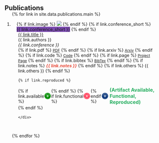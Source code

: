 <h2 id="publications" style="margin: 2px 0px -15px;">Publications</h2>

<div class="publications">
<ol class="bibliography">

{% for link in site.data.publications.main %}

<li>

<div class="pub-row">


  <div class="col-sm-3 abbr" style="position: relative;padding-right: 15px;padding-left: 15px;">
    {% if link.image %} 
     <img src="{{ link.image }}" class="teaser img-fluid z-depth-1" style="width=100;height=40%">
    {% endif %}
    {% if link.conference_short %} 
    <abbr class="badge" style="background-color: #7b4bb0">{{ link.conference_short }}</abbr>
    {% endif %}
  </div>

  <div class="col-sm-9" style="position: relative;padding-right: 10px;padding-left: 20px;">
      <div class="title"><a href="{{ link.pdf }}">{{ link.title }}</a></div>
      <div class="author">{{ link.authors }}</div>
      <div class="periodical"><em>{{ link.conference }}</em>
      </div>
    <div class="links">
      {% if link.pdf %} 
      <a href="{{ link.pdf }}" class="btn btn-sm z-depth-0" role="button" target="_blank" style="font-size:12px;">PDF</a>
      {% endif %}
      {% if link.arxiv %} 
      <a href="{{ link.arxiv }}" class="btn btn-sm z-depth-0" role="button" target="_blank" style="font-size:12px;">Arxiv</a>
      {% endif %}
      {% if link.code %} 
      <a href="{{ link.code }}" class="btn btn-sm z-depth-0" role="button" target="_blank" style="font-size:12px;">Code</a>
      {% endif %}
      {% if link.page %} 
      <a href="{{ link.page }}" class="btn btn-sm z-depth-0" role="button" target="_blank" style="font-size:12px;">Project Page</a>
      {% endif %}
      {% if link.bibtex %} 
      <a href="{{ link.bibtex }}" class="btn btn-sm z-depth-0" role="button" target="_blank" style="font-size:12px;">BibTex</a>
      {% endif %}
      {% if link.notes %} 
      <strong> <i style="color:#e74d3c">{{ link.notes }}</i></strong>
      {% endif %}
      {% if link.others %} 
      {{ link.others }}
      {% endif %}
      
    {% if link.reproduced %}
  <div style="margin-top:8px; display:flex; align-items:center;">
    {% if link.available %}
      <img src="./assets/img/artifacts_available.png" alt="Artifact Available" title="Artifact Available"
           style="height:22px; margin-right:1px;">
    {% endif %}
    {% if link.functional %}
      <img src="./assets/img/artifacts_evaluated_functional_v1_1.png" alt="Artifact Functional" title="Functional"
           style="height:22px; margin-right:1px;">
    {% endif %}
    <img src="./assets/img/results_reproduced_v1_1.png" alt="Artifact Reproduced" title="Reproduced"
         style="height:22px;">
    <span style="color:#27ae60; font-size:16px; font-weight:bold; margin-left:4px;">
      (Artifact Available, Functional, Reproduced)
    </span>
  </div>
    {% endif %}
  
      
    </div>
  </div>
</div>
</li>

<br>

{% endfor %}

</ol>
</div>

